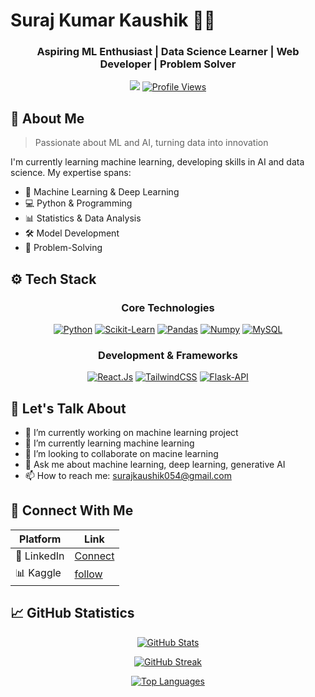 # Suraj Kumar Kaushik 👨‍💻
<div align ='center'>

  ### Aspiring ML Enthusiast | Data Science Learner | Web Developer | Problem Solver
  [<img src="https://img.shields.io/badge/LinkedIn-Connect-blue?style=for-the-badge&logo=linkedin" />](https://www.linkedin.com/in/suraj-kumar-kaushik-a12040250/)
  [![Profile Views](https://komarev.com/ghpvc/?username=suraj-kaushik&label=Profile%20views&color=0e75b6&style=for-the-badge)](https://github.com/suraj-kaushik)
 
</div>

## 🚀 About Me

> Passionate about ML and AI, turning data into innovation

I'm currently learning machine learning, developing skills in AI and data science. My expertise spans:
- 🤖 Machine Learning & Deep Learning
- 💻 Python & Programming 
- 📊 Statistics & Data Analysis
- 🛠️  Model Development
- 🧠 Problem-Solving

## ⚙️ Tech Stack

<div align ='center'>
  
### Core Technologies
[![Python](https://img.shields.io/badge/Python-Expert-3776AB?style=flat-square&logo=python)](https://www.python.org/)
[![Scikit-Learn](https://img.shields.io/badge/Scikit--Learn-Intermediate-038579?style=flat-square&logo=scikit-learn)](https://scikit-learn.org/stable/)
[![Pandas](https://img.shields.io/badge/Pandas-Expert-3776AB?style=flat-square&logo=pandas)](https://pandas.pydata.org/)
[![Numpy](https://img.shields.io/badge/NumPy-Expert-3776AB?style=flat-square&logo=numpy)](https://numpy.org/)
[![MySQL](https://img.shields.io/badge/MySQL-Expert-3776AB?style=flat-square&logo=mysql)](https://www.mysql.com/)
### Development & Frameworks
[![React.Js](https://img.shields.io/badge/React.js-Expert-3776AB?style=flat-square&logo=react)](https://react.dev/)
[![TailwindCSS](https://img.shields.io/badge/Tailwind_CSS-Expert-3776AB?style=flat-square&logo=tailwindcss)](https://tailwindcss.com/)
[![Flask-API](https://img.shields.io/badge/Flask-Skilled-af7405?style=flat-square&logo=flask)](https://pypi.org/project/Flask-API/)

</div>

## 🌟 Let's Talk About
- 🔭 I’m currently working on machine learning project
- 🌱 I’m currently learning machine learning
- 👯 I’m looking to collaborate on macine learning
- 💬 Ask me about machine learning, deep learning, generative AI
- 📫 How to reach me: surajkaushik054@gmail.com

## 🤝 Connect With Me
<div align="center">

| Platform | Link |
|----------|------|
| 💼 LinkedIn | [Connect](https://www.linkedin.com/in/suraj-kumar-kaushik-a12040250/) |
| 📊 Kaggle | [follow](https://www.kaggle.com/surajkaushik) |

</div>


## 📈 GitHub Statistics

<div align="center">

[![GitHub Stats](https://github-readme-stats.vercel.app/api?username=suraj-kaushik&show_icons=true&theme=radical&card_width=500)](https://github.com/suraj-kasuhik)

[![GitHub Streak](https://github-readme-streak-stats.herokuapp.com/?user=suraj-kaushik&theme=radical&card_width=500)](https://github.com/suraj-kaushik)

[![Top Languages](https://github-readme-stats.vercel.app/api/top-langs/?username=suraj-kaushik&layout=compact&theme=radical&card_width=500
)](https://github.com/suraj-kaushik)

</div>



<!--
**suraj-kaushik/suraj-kaushik** is a ✨ _special_ ✨ repository because its `README.md` (this file) appears on your GitHub profile.

Here are some ideas to get you started:

- 🔭 I’m currently working on ...
- 🌱 I’m currently learning ...
- 👯 I’m looking to collaborate on ...
- 🤔 I’m looking for help with ...
- 💬 Ask me about ...
- 📫 How to reach me: ...
- 😄 Pronouns: ...
- ⚡ Fun fact: ...
-->
